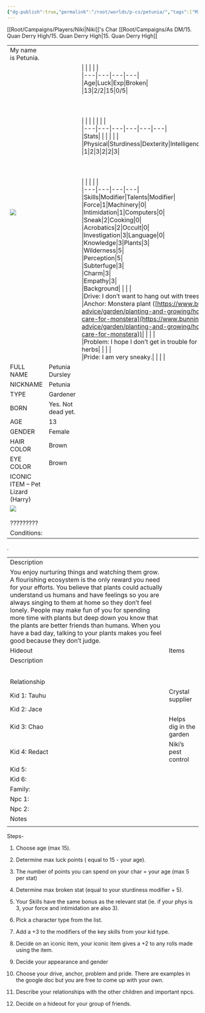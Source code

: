 ```yaml
---
{"dg-publish":true,"permalink":"/root/worlds/p-cs/petunia/","tags":["Misfits","Balky"]}
---
```


[[Root/Campaigns/Players/Niki\|Niki]]'s Char
[[Root/Campaigns/As DM/15. Quan Derry High/15. Quan Derry High\|15. Quan Derry High]]

|   |   |   |
|---|---|---|
|My name is Petunia.|   |   |
|![](https://lh7-us.googleusercontent.com/y9c05jS0pAM9fc54I7fLHqCDXNp39PH_OrsQDoqilxmgsJOJX6_P8l66pK9YlZdT-5OHFapn6FP-67SpxI6G-wSH39mE3ylm2QHvTpJqMMDaYeFaPumZW_DatjOsj9kX8CHUjjfB2Qlfe3y2aYzvuA)|   |\|   \|   \|   \|   \|<br>\|---\|---\|---\|---\|<br>\|Age\|Luck\|Exp\|Broken\|<br>\|13\|2/2\|15\|0/5\|<br><br>  <br><br>\|   \|   \|   \|   \|   \|   \|<br>\|---\|---\|---\|---\|---\|---\|<br>\|Stats\|   \|   \|   \|   \|   \|<br>\|Physical\|Sturdiness\|Dexterity\|Intelligence\|Wisdom\|Charisma\|<br>\|1\|2\|3\|2\|2\|3\|<br><br>  <br><br>\|   \|   \|   \|   \|<br>\|---\|---\|---\|---\|<br>\|Skills\|Modifier\|Talents\|Modifier\|<br>\|Force\|1\|Machinery\|0\|<br>\|Intimidation\|1\|Computers\|0\|<br>\|Sneak\|2\|Cooking\|0\|<br>\|Acrobatics\|2\|Occult\|0\|<br>\|Investigation\|3\|Language\|0\|<br>\|Knowledge\|3\|Plants\|3\|<br>\|Wilderness\|5\|<br>\|Perception\|5\|<br>\|Subterfuge\|3\|<br>\|Charm\|3\|<br>\|Empathy\|3\|<br>\|Background\|   \|   \|   \|<br>\|Drive: I don’t want to hang out with trees all the time.\|   \|   \|   \|<br>\|Anchor: Monstera plant ([https://www.bunnings.com.au/diy-advice/garden/planting-and-growing/how-to-grow-and-care-for-monstera](https://www.bunnings.com.au/diy-advice/garden/planting-and-growing/how-to-grow-and-care-for-monstera))\|   \|   \|   \|<br>\|Problem: I hope I don’t get in trouble for growing my “special” herbs\|   \|   \|   \|<br>\|Pride: I am very sneaky.\|   \|   \|   \||
|FULL NAME|Petunia Dursley|
|NICKNAME|Petunia|
|TYPE|Gardener|
|BORN|Yes. Not dead yet.|
|AGE|13|
|GENDER|Female|
|HAIR COLOR|Brown|
|EYE COLOR|Brown|
|ICONIC ITEM – Pet Lizard (Harry)|   |
|![](https://lh7-us.googleusercontent.com/MPNQ_xMT9VvQNkCYOqFR2xpvj2v1Ia7TpbXYdRdKs_w1IzmOOkm3PS17GOjXBEL30_Rp27xvPXJnUG4LuHiQg49YgXPgZQ5jQHjVpznvnhALBUrCvd6h3jxLywX2EC4pJsS_l3t-xfV8MJpYpGUjbw)<br><br>?????????|   |
|Conditions:|   |

.

|   |   |
|---|---|
|Description|   |
|You enjoy nurturing things and watching them grow. A flourishing ecosystem is the only reward you need for your efforts. You believe that plants could actually understand us humans and have feelings so you are always singing to them at home so they don’t feel lonely. People may make fun of you for spending more time with plants but deep down you know that the plants are better friends than humans. When you have a bad day, talking to your plants makes you feel good because they don’t judge.|   |
|Hideout|Items|
|Description||
||
||
||
||
||
|Relationship|   |
|Kid 1: Tauhu|Crystal supplier|
|Kid 2: Jace||
|Kid 3: Chao|Helps dig in the garden|
|Kid 4: Redact|Niki’s pest control|
|Kid 5:||
|Kid 6:||
|Family:||
|Npc 1:||
|Npc 2:||
|Notes|   |
||   |

  
  

Steps-

1. Choose age (max 15).
    
2. Determine max luck points ( equal to 15 - your age).
    
3. The number of points you can spend on your char = your age (max 5 per stat)
    
4. Determine max broken stat (equal to your sturdiness modifier + 5).
    
5. Your Skills have the same bonus as the relevant stat (ie. if your phys is 3, your force and intimidation are also 3).
    
6. Pick a character type from the list.
    
7. Add a +3 to the modifiers of the key skills from your kid type.
    
8. Decide on an iconic item, your iconic item gives a +2 to any rolls made using the item. 
    
9. Decide your appearance and gender
    
10. Choose your drive, anchor, problem and pride. There are examples in the google doc but you are free to come up with your own. 
    
11. Describe your relationships with the other children and important npcs.
    
12. Decide on a hideout for your group of friends.